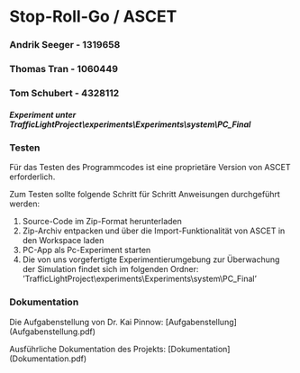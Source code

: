 # Stop-Roll-Go  /  ASCET

### Andrik Seeger - 1319658
### Thomas Tran - 1060449
### Tom Schubert - 4328112

##### Experiment unter TrafficLightProject\experiments\Experiments\system\PC_Final


### Testen

Für das Testen des Programmcodes ist eine proprietäre Version von ASCET erforderlich.

Zum Testen sollte folgende Schritt für Schritt Anweisungen durchgeführt werden:

1. Source-Code im Zip-Format herunterladen
2. Zip-Archiv entpacken und über die Import-Funktionalität von ASCET in den Workspace laden
3. PC-App als Pc-Experiment starten
4. Die von uns vorgefertigte Experimentierumgebung zur Überwachung der Simulation findet sich im folgenden Ordner:
     ’TrafficLightProject\experiments\Experiments\system\PC_Final’

### Dokumentation

Die Aufgabenstellung von Dr. Kai Pinnow:
[Aufgabenstellung] (Aufgabenstellung.pdf)

Ausführliche Dokumentation des Projekts:
[Dokumentation] (Dokumentation.pdf)

